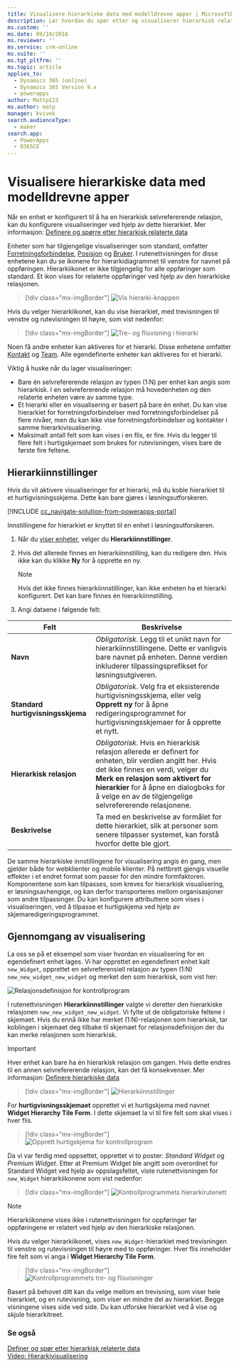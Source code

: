 ```yaml
---
title: Visualisere hierarkiske data med modelldrevne apper | MicrosoftDocs
description: Lær hvordan du spør etter og visualiserer hierarkisk relaterte data
ms.custom: ''
ms.date: 09/19/2018
ms.reviewer: ''
ms.service: crm-online
ms.suite: ''
ms.tgt_pltfrm: ''
ms.topic: article
applies_to:
  - Dynamics 365 (online)
  - Dynamics 365 Version 9.x
  - powerapps
author: Mattp123
ms.author: matp
manager: kvivek
search.audienceType:
  - maker
search.app:
  - PowerApps
  - D365CE
---
```

# <a name="visualize-hierarchical-data-with-model-driven-apps"></a>Visualisere hierarkiske data med modelldrevne apper

Når en enhet er konfigurert til å ha en hierarkisk selvrefererende relasjon, kan du konfigurere visualiseringer ved hjelp av dette hierarkiet. Mer informasjon: [Definere og spørre etter hierarkisk relaterte data](../common-data-service/define-query-hierarchical-data.md)

Enheter som har tilgjengelige visualiseringer som standard, omfatter [Forretningsforbindelse](/powerapps/developer/common-data-service/reference/entities/account), [Posisjon](/powerapps/developer/common-data-service/reference/entities/position) og [Bruker](/powerapps/developer/common-data-service/reference/entities/systemuser). I rutenettvisningen for disse enhetene kan du se ikonene for hierarkidiagrammet til venstre for navnet på oppføringen. Hierarkiikonet er ikke tilgjengelig for alle oppføringer som standard. Et ikon vises for relaterte oppføringer ved hjelp av den hierarkiske relasjonen.  
> [!div class="mx-imgBorder"] 
> ![Vis hierarki-knappen](media/view-hierarchy-button.png)  
  
 Hvis du velger hierarkiikonet, kan du vise hierarkiet, med trevisningen til venstre og rutevisningen til høyre, som vist nedenfor:  
  
> [!div class="mx-imgBorder"] 
> ![Tre- og flisvisning i hierarki](media/tree-view-and-tile-view-in-hierarchy.png)  
  
 Noen få andre enheter kan aktiveres for et hierarki. Disse enhetene omfatter [Kontakt](/powerapps/developer/common-data-service/reference/entities/contact) og [Team](/powerapps/developer/common-data-service/reference/entities/team). Alle egendefinerte enheter kan aktiveres for et hierarki.  
  
Viktig å huske når du lager visualiseringer:  
  
- Bare én selvrefererende relasjon av typen (1:N) per enhet kan angis som hierarkisk. I en selvrefererende relasjon må hovedenheten og den relaterte enheten være av samme type.  
- Et hierarki eller en visualisering er basert på bare én enhet. Du kan vise hierarkiet for forretningsforbindelser med forretningsforbindelser på flere nivåer, men du kan ikke vise forretningsforbindelser og kontakter i samme hierarkivisualisering. 
- Maksimalt antall felt som kan vises i en flis, er fire. Hvis du legger til flere felt i hurtigskjemaet som brukes for rutevisningen, vises bare de første fire feltene. 

## <a name="hierarchy-settings"></a>Hierarkiinnstillinger

Hvis du vil aktivere visualiseringer for et hierarki, må du koble hierarkiet til et hurtigvisningsskjema. Dette kan bare gjøres i løsningsutforskeren.

[!INCLUDE [cc_navigate-solution-from-powerapps-portal](../../includes/cc_navigate-solution-from-powerapps-portal.md)]

Innstillingene for hierarkiet er knyttet til en enhet i løsningsutforskeren. 

1. Når du [viser enheter](../common-data-service/create-edit-entities-solution-explorer.md#view-entities), velger du **Hierarkiinnstillinger**.
2. Hvis det allerede finnes en hierarkiinnstilling, kan du redigere den. Hvis ikke kan du klikke **Ny** for å opprette en ny.
    
    > [!NOTE]
    > Hvis det ikke finnes hierarkiinnstillinger, kan ikke enheten ha et hierarki konfigurert.
    >Det kan bare finnes én hierarkiinnstilling. 

1. Angi dataene i følgende felt:

|Felt|Beskrivelse|
|--|--|
|**Navn**|*Obligatorisk.* Legg til et unikt navn for hierarkiinnstillingene. Dette er vanligvis bare navnet på enheten. Denne verdien inkluderer tilpassingsprefikset for løsningsutgiveren.|
|**Standard hurtigvisningsskjema**|*Obligatorisk.* Velg fra et eksisterende hurtigvisningsskjema, eller velg **Opprett ny** for å åpne redigeringsprogrammet for hurtigvisningsskjemaer for å opprette et nytt.|
|**Hierarkisk relasjon**|*Obligatorisk.* Hvis en hierarkisk relasjon allerede er definert for enheten, blir verdien angitt her. Hvis det ikke finnes en verdi, velger du **Merk en relasjon som aktivert for hierarkier** for å åpne en dialogboks for å velge en av de tilgjengelige selvrefererende relasjonene.|
|**Beskrivelse**|Ta med en beskrivelse av formålet for dette hierarkiet, slik at personer som senere tilpasser systemet, kan forstå hvorfor dette ble gjort.|
    

De samme hierarkiske innstillingene for visualisering angis én gang, men gjelder både for webklienter og mobile klienter. På nettbrett gjengis visuelle effekter i et endret format som passer for den mindre formfaktoren. Komponentene som kan tilpasses, som kreves for hierarkisk visualisering, er løsningsavhengige, og kan derfor transporteres mellom organisasjoner som andre tilpassinger. Du kan konfigurere attributtene som vises i visualiseringen, ved å tilpasse et hurtigskjema ved hjelp av skjemaredigeringsprogrammet.
  
## <a name="visualization-walk-through"></a>Gjennomgang av visualisering

La oss se på et eksempel som viser hvordan en visualisering for en egendefinert enhet lages. Vi har opprettet en egendefinert enhet kalt `new_Widget`, opprettet en selvreferensiell relasjon av typen (1:N) `new_new_widget_new_widget` og merket den som hierarkisk, som vist her:  
  
![Relasjonsdefinisjon for kontrollprogram](media/widget-relationship-definition.png)  
  
I rutenettvisningen **Hierarkiinnstillinger** valgte vi deretter den hierarkiske relasjonen `new_new_widget_new_widget`. Vi fylte ut de obligatoriske feltene i skjemaet. Hvis du ennå ikke har merket (1:N)-relasjonen som hierarkisk, tar koblingen i skjemaet deg tilbake til skjemaet for relasjonsdefinisjon der du kan merke relasjonen som hierarkisk.  

> [!IMPORTANT]
> Hver enhet kan bare ha én hierarkisk relasjon om gangen. Hvis dette endres til en annen selvrefererende relasjon, kan det få konsekvenser. Mer informasjon: [Definere hierarkiske data](../common-data-service/define-query-hierarchical-data.md#define-hierarchical-data)

> [!div class="mx-imgBorder"] 
> ![Hierarkiinnstillinger](media/hierarchy-settings.png)  
  
For **hurtigvisningsskjemaet** opprettet vi et hurtigskjema med navnet **Widget Hierarchy Tile Form**. I dette skjemaet la vi til fire felt som skal vises i hver flis.  

> [!div class="mx-imgBorder"] 
> ![Opprett hurtigskjema for kontrollprogram](media/create-quickform.png)  
  
Da vi var ferdig med oppsettet, opprettet vi to poster: *Standard Widget* og *Premium Widget*. Etter at Premium Widget ble angitt som overordnet for Standard Widget ved hjelp av oppslagsfeltet, viste rutenettvisningen for `new_Widget` hierarkiikonene som vist nedenfor:  

> [!div class="mx-imgBorder"] 
> ![Kontrollprogrammets hierarkirutenett](media/widget-hierarchy-grid.png)  
  
> [!NOTE]
>  Hierarkiikonene vises ikke i rutenettvisningen for oppføringer før oppføringene er relatert ved hjelp av den hierarkiske relasjonen.  
  
Hvis du velger hierarkiikonet, vises `new_Widget`-hierarkiet med trevisningen til venstre og rutevisningen til høyre med to oppføringer. Hver flis inneholder fire felt som vi anga i **Widget Hierarchy Tile Form**.  

> [!div class="mx-imgBorder"] 
> ![Kontrollprogrammets tre- og flisvisninger](media/widget-tree-tiles.png)  

Basert på behovet ditt kan du velge mellom en trevisning, som viser hele hierarkiet, og en rutevisning, som viser en mindre del av hierarkiet. Begge visningene vises side ved side. Du kan utforske hierarkiet ved å vise og skjule hierarkitreet. 

### <a name="see-also"></a>Se også 

[Definer og spør etter hierarkisk relaterte data](../common-data-service/define-query-hierarchical-data.md)<br />
[Video: Hierarkivisualisering](http://www.youtube.com/watch?v=_dGBE6icLNw&index=9&list=PLC3591A8FE4ADBE07)
